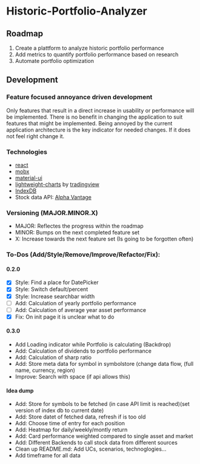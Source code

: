 # Historic-Portfolio-Analyzer

## Roadmap

1. Create a plattform to analyze historic portfolio performance
2. Add metrics to quantify portfolio performance based on research
3. Automate portfolio optimization

## Development

### Feature focused annoyance driven development

Only features that result in a direct increase in usability or performance will be implemented.
There is no benefit in changing the application to suit features that might be implemented.
Being annoyed by the current application architecture is the key indicator for needed changes. If it does not feel right change it.

### Technologies

- [react](https://reactjs.org)
- [mobx](https://mobx.js.org/README.html)
- [material-ui](https://material-ui.com)
- [lightweight-charts](https://github.com/tradingview/lightweight-charts) by [tradingview](https://www.tradingview.com/lightweight-charts/)
- [IndexDB](https://developer.mozilla.org/de/docs/Web/API/IndexedDB_API)
- Stock data API: [Alpha Vantage](https://www.alphavantage.co)

### Versioning (MAJOR.MINOR.X)

- MAJOR: Reflectes the progress within the roadmap
- MINOR: Bumps on the next completed feature set
- X: Increase towards the next feature set (Is going to be forgotten often)

### To-Dos (Add/Style/Remove/Improve/Refactor/Fix):

#### 0.2.0

- [x] Style: Find a place for DatePicker
- [x] Style: Switch default/percent
- [x] Style: Increase searchbar width
- [ ] Add: Calculation of yearly portfolio performance
- [ ] Add: Calculation of average year asset performance
- [x] Fix: On init page it is unclear what to do

#### 0.3.0

- Add Loading indicator while Portfolio is calculating (Backdrop)
- Add: Calculation of dividends to portfolio performance
- Add: Calculation of sharp ratio
- Add: Store meta data for symbol in symbolstore (change data flow, (full name, currency, region)
- Improve: Search with space (if api allows this)

#### Idea dump

- Add: Store for symbols to be fetched (in case API limit is reached)(set version of index db to current date)
- Add: Store datet of fetched data, refresh if is too old
- Add: Choose time of entry for each position
- Add: Heatmap for daily/weekly/montly return
- Add: Card performance weighted compared to single asset and market
- Add: Different Backends to call stock data from different sources
- Clean up README.md: Add UCs, scenarios, technoglogies...
- Add timeframe for all data
